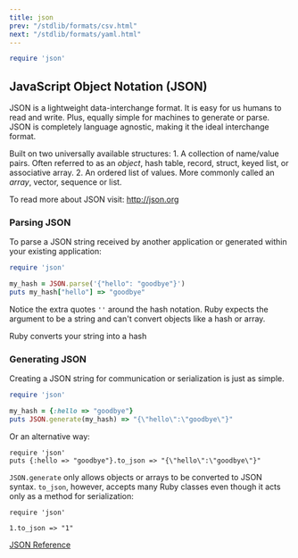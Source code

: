 ```yaml
---
title: json
prev: "/stdlib/formats/csv.html"
next: "/stdlib/formats/yaml.html"
---
```



```ruby
require 'json'
```

## JavaScript Object Notation (JSON)

JSON is a lightweight data-interchange format. It is easy for us humans
to read and write. Plus, equally simple for machines to generate or
parse. JSON is completely language agnostic, making it the ideal
interchange format.

Built on two universally available structures: 1. A collection of
name/value pairs. Often referred to as an *object*, hash table, record,
struct, keyed list, or associative array. 2. An ordered list of values.
More commonly called an *array*, vector, sequence or list.

To read more about JSON visit: http://json.org

### Parsing JSON

To parse a JSON string received by another application or generated
within your existing application:


```ruby
require 'json'

my_hash = JSON.parse('{"hello": "goodbye"}')
puts my_hash["hello"] => "goodbye"
```

Notice the extra quotes `''` around the hash notation. Ruby expects the
argument to be a string and can't convert objects like a hash or array.

Ruby converts your string into a hash

### Generating JSON

Creating a JSON string for communication or serialization is just as
simple.


```ruby
require 'json'

my_hash = {:hello => "goodbye"}
puts JSON.generate(my_hash) => "{\"hello\":\"goodbye\"}"
```

Or an alternative way:


```
require 'json'
puts {:hello => "goodbye"}.to_json => "{\"hello\":\"goodbye\"}"
```

`JSON.generate` only allows objects or arrays to be converted to JSON
syntax. `to_json`, however, accepts many Ruby classes even though it
acts only as a method for serialization:


```
require 'json'

1.to_json => "1"
```

<a href='https://ruby-doc.org/stdlib-2.5.0/libdoc/json/rdoc/JSON.html'
class='ruby-doc remote' target='_blank'>JSON Reference</a>

